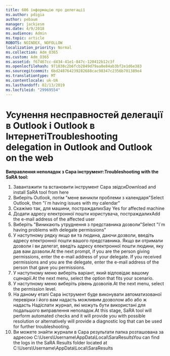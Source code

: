 ```yaml
---
title: 606 інформацію про делегації
ms.author: pdigia
author: pebaum
manager: jackiesm
ms.date: 4/9/2018
ms.audience: Admin
ms.topic: article
ROBOTS: NOINDEX, NOFOLLOW
localization_priority: Normal
ms.collection: Adm_O365
ms.custom: Adm_O365
ms.assetid: f67467cc-d434-41e1-847c-120412b12c3f
ms.openlocfilehash: 971838c2b6fcb2849d79aa8e84ab3bf2e1d6e383
ms.sourcegitcommit: 6bd248764239282688cac98347c2356b701389e4
ms.translationtype: MT
ms.contentlocale: uk-UA
ms.lasthandoff: 02/13/2019
ms.locfileid: "29969554"
---
```

# <a name="troubleshooting-delegation-in-outlook-and-outlook-on-the-web"></a><span data-ttu-id="d1224-102">Усунення несправностей делегації в Outlook і Outlook в Інтернеті</span><span class="sxs-lookup"><span data-stu-id="d1224-102">Troubleshooting delegation in Outlook and Outlook on the web</span></span>

<span data-ttu-id="d1224-103">**Виправлення неполадок з Сара інструмент:**</span><span class="sxs-lookup"><span data-stu-id="d1224-103">**Troubleshooting with the SaRA tool:**</span></span>

1. <span data-ttu-id="d1224-104">Завантажити та встановити інструмент Сара звідси</span><span class="sxs-lookup"><span data-stu-id="d1224-104">Download and install SaRA tool from here</span></span>
1. <span data-ttu-id="d1224-105">Виберіть Outlook, потім "мене виникли проблеми з календаря"</span><span class="sxs-lookup"><span data-stu-id="d1224-105">Select Outlook, then "I\`m having issues with my calendar"</span></span>
1. <span data-ttu-id="d1224-106">Скажімо так, для машини, постраждалих</span><span class="sxs-lookup"><span data-stu-id="d1224-106">Say Yes for affected machine</span></span>
1. <span data-ttu-id="d1224-107">Додати адресу електронної пошти користувача, постраждалих</span><span class="sxs-lookup"><span data-stu-id="d1224-107">Add the e-mail address of the affected user</span></span>
1. <span data-ttu-id="d1224-108">Виберіть "Виникають утруднення з представника дозволи"</span><span class="sxs-lookup"><span data-stu-id="d1224-108">Select "I\`m having problems with delegate permissions"</span></span>
1. <span data-ttu-id="d1224-p101">У наступному рядку якщо ви та людина, даючи дозволи, введіть адресу електронної пошти вашого представника. Якщо ви отримали дозволи і ви делегат, введіть адресу електронної пошти людини, яку дав вам дозволи.</span><span class="sxs-lookup"><span data-stu-id="d1224-p101">At the next prompt, if you are the person giving permissions, enter the e-mail address of your delegate. If you received permissions and you are the delegate, enter the e-mail address of the person that gave you permissions.</span></span>
1. <span data-ttu-id="d1224-111">У наступному меню виберіть варіант, який відповідає вашому сценарії.</span><span class="sxs-lookup"><span data-stu-id="d1224-111">At the next menu, select the option that fits your scenario.</span></span> 
1. <span data-ttu-id="d1224-112">У наступному меню виберіть рівень дозволів.</span><span class="sxs-lookup"><span data-stu-id="d1224-112">At the next menu, select the permission level.</span></span>
1. <span data-ttu-id="d1224-113">На даному етапі Сара інструмент буде виконувати автоматизованої перевірки і його вам надасть можливим дозволом або або ж надасть Надіcлати журнал, які можуть бути використані для подальшого виправлення неполадок.</span><span class="sxs-lookup"><span data-stu-id="d1224-113">At this stage, SaRA tool will perform automated checks and it will provide you with possible resolution or alternatively will provide a diagnostic log that can be used for further troubleshooting.</span></span>
1. <span data-ttu-id="d1224-114">Ви можете знайти журнали в Сара результати папка розташована за адресою C:\Users\Username\AppData\Local\SaraResults</span><span class="sxs-lookup"><span data-stu-id="d1224-114">You can find the logs in the SaRA Results folder located at C:\Users\Username\AppData\Local\SaraResults</span></span>